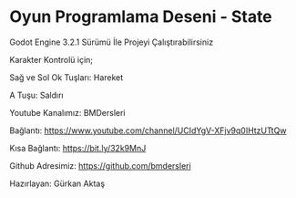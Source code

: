 ﻿# Oyun Programlama Deseni - State

Godot Engine 3.2.1 Sürümü İle Projeyi Çalıştırabilirsiniz 

Karakter Kontrolü için;

Sağ ve Sol Ok Tuşları: Hareket

A Tuşu: Saldırı

Youtube Kanalımız: BMDersleri

Bağlantı: https://www.youtube.com/channel/UCIdYgV-XFjv9q0IHtzUTtQw

Kısa Bağlantı: https://bit.ly/32k9MnJ

Github Adresimiz: https://github.com/bmdersleri

Hazırlayan: Gürkan Aktaş
